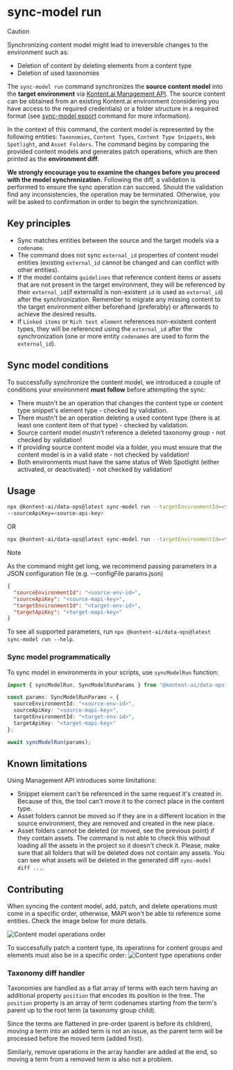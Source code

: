 # sync-model run

> [!CAUTION] 
> Synchronizing content model might lead to irreversible changes to the environment such as:
> - Deletion of content by deleting elements from a content type
> - Deletion of used taxonomies

The `sync-model run` command synchronizes the **source content model** into the **target environment** via [Kontent.ai Management API](https://kontent.ai/learn/docs/apis/openapi/management-api-v2/). The source content can be obtained from an existing Kontent.ai environment (considering you have access to the required credentials) or a folder structure in a required format (see [sync-model export](../export/README.md) command for more information).

In the context of this command, the content model is represented by the following entities: `Taxonomies`, `Content Types`, `Content Type Snippets`, `Web Spotlight`, and `Asset Folders`. The command begins by comparing the provided content models and generates patch operations, which are then printed as the **environment diff**.  

**We strongly encourage you to examine the changes before you proceed with the model synchronization.** Following the diff, a validation is performed to ensure the sync operation can succeed. Should the validation find any inconsistencies, the operation may be terminated. Otherwise, you will be asked to confirmation in order to begin the synchronization.

## Key principles
- Sync matches entities between the source and the target models via a `codename`.
- The command does not sync `external_id` properties of content model entities (existing `external_id` cannot be changed and can conflict with other entities). 
- If the model contains `guidelines` that reference content items or assets that are not present in the target environment, they will be referenced by their `external_id`(if externalId is non-existent `id` is used as `external_id`) after the synchronization. Remember to migrate any missing content to the target environment either beforehand (preferably) or afterwards to achieve the desired results.
- If `Linked items` or `Rich text element` references non-existent content types, they will be referenced using the `external_id` after the synchronization (one or more entity `codenames` are used to form the `external_id`).
  
## Sync model conditions
To successfully synchronize the content model, we introduced a couple of conditions your environment **must follow** before attempting the sync:
- There mustn't be an operation that changes the content type or content type snippet's element type - checked by validation.
- There mustn't be an operation deleting a used content type (there is at least one content item of that type) - checked by validation.
- Source content model mustn't reference a deleted taxonomy group - not checked by validation!
- If providing source content model via a folder, you must ensure that the content model is in a valid state - not checked by validation!
- Both environments must have the same status of Web Spotlight (either activated, or deactivated) - not checked by validation!

## Usage
```bash
npx @kontent-ai/data-ops@latest sync-model run --targetEnvironmentId=<target-environment-id> --targetApiKey=<target-management-API-key> --sourceEnvironmentId=<source-environment-id>
--sourceApiKey=<source-api-key>
```
OR

```bash
npx @kontent-ai/data-ops@latest sync-model run --targetEnvironmentId=<target-environment-id> --targetApiKey=<target-management-API-key> --folderName=<path-to-content-folder>
```

> [!NOTE]  
> As the command might get long, we recommend passing parameters in a JSON configuration file (e.g. --configFile params.json)
> ```JSON
> {
>   "sourceEnvironmentId": "<source-env-id>",
>   "sourceApiKey": "<source-mapi-key>",
>   "targetEnvironmentId": "<target-env-id>",
>   "targetApiKey": "<target-mapi-key>"
> }
> ```

To see all supported parameters, run `npx @kontent-ai/data-ops@latest sync-model run --help`.

### Sync model programmatically

To sync model in environments in your scripts, use `syncModelRun` function:

```ts
import { syncModelRun, SyncModelRunParams } from "@kontent-ai/data-ops";

const params: SyncModelRunParams = {
  sourceEnvironmentId: "<source-env-id>",
  sourceApiKey: "<source-mapi-key>",
  targetEnvironmentId: "<target-env-id>",
  targetApiKey: "<target-mapi-key>"
};

await syncModelRun(params);
```

## Known limitations
Using Management API introduces some limitations:
- Snippet element can't be referenced in the same request it's created in. Because of this, the tool can't move it to the correct place in the content type.
- Asset folders cannot be moved so if they are in a different location in the source environment, they are removed and created in the new place.
- Asset folders cannot be deleted (or moved, see the previous point) if they contain assets. The command is not able to check this without loading all the assets in the project so it doesn't check it. Please, make sure that all folders that will be deleted does not contain any assets. You can see what assets will be deleted in the generated diff `sync-model diff ...`.

## Contributing

When syncing the content model, add, patch, and delete operations must come in a specific order, otherwise, MAPI won't be able to reference some entities. Check the image below for more details.

![Content model operations order](./images/content_model_operations_order.png)

To successfully patch a content type, its operations for content groups and elements must also be in a specific order:
![Content type operations order](./images/content_type_operations_order.png)

### Taxonomy diff handler

Taxonomies are handled as a flat array of terms with each term having an additional property `position` that encodes its position in the tree.
The `position` property is an array of term codenames starting from the term's parent up to the root term (a taxonomy group child).

Since the terms are flattened in pre-order (parent is before its children), moving a term into an added term is not an issue, as the parent term will be processed before the moved term (added first). 

Similarly, remove operations in the array handler are added at the end, so moving a term from a removed term is also not a problem.
